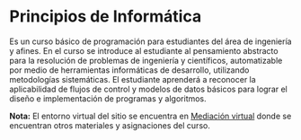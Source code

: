 # Principios de Informática

Es un curso básico de programación para estudiantes del área de ingeniería y afines. En el curso se introduce al estudiante al pensamiento abstracto para la resolución de problemas de ingeniería y científicos, automatizable por medio de herramientas informáticas de desarrollo, utilizando metodologías sistemáticas. El estudiante aprenderá a reconocer la aplicabilidad de flujos de control y modelos de datos básicos para lograr el diseño e implementación de programas y algoritmos.

**Nota:** El entorno virtual del sitio se encuentra en [Mediación virtual](https://mv1.mediacionvirtual.ucr.ac.cr/course/view.php?id=25319) donde se encuentran otros materiales y asignaciones del curso.